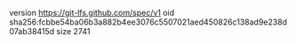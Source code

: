 version https://git-lfs.github.com/spec/v1
oid sha256:fcbbe54ba06b3a882b4ee3076c5507021aed450826c138ad9e238d07ab38415d
size 2741
